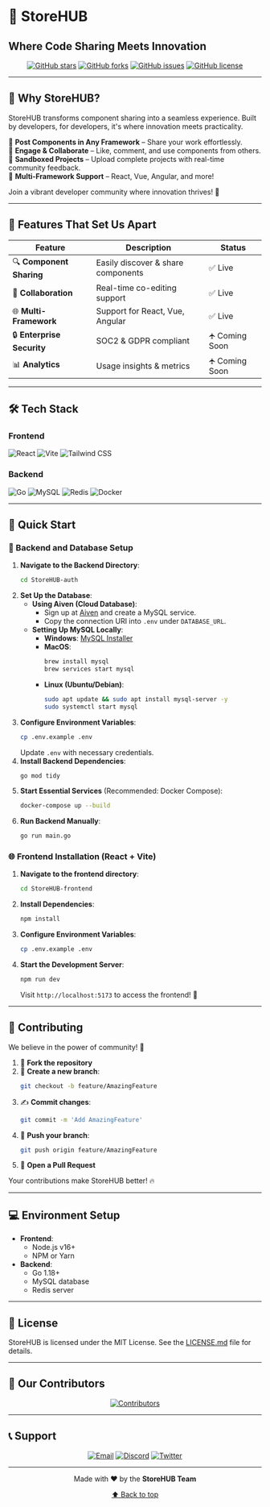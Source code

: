 # 🚀 StoreHUB
## Where Code Sharing Meets Innovation

<div align="center">

[![GitHub stars](https://img.shields.io/github/stars/rishyym0927/StoreHUB?style=for-the-badge)](https://github.com/rishyym0927/StoreHUB/stargazers)
[![GitHub forks](https://img.shields.io/github/forks/rishyym0927/StoreHUB?style=for-the-badge)](https://github.com/rishyym0927/StoreHUB/network)
[![GitHub issues](https://img.shields.io/github/issues/rishyym0927/StoreHUB?style=for-the-badge)](https://github.com/rishyym0927/StoreHUB/issues)
[![GitHub license](https://img.shields.io/github/license/rishyym0927/StoreHUB?style=for-the-badge)](https://github.com/rishyym0927/StoreHUB/blob/main/LICENSE)

</div>

---

## 🌟 Why StoreHUB?

StoreHUB transforms component sharing into a seamless experience. Built by developers, for developers, it's where innovation meets practicality.

🔹 **Post Components in Any Framework** – Share your work effortlessly.  
🔹 **Engage & Collaborate** – Like, comment, and use components from others.  
🔹 **Sandboxed Projects** – Upload complete projects with real-time community feedback.  
🔹 **Multi-Framework Support** – React, Vue, Angular, and more!  

Join a vibrant developer community where innovation thrives! 🚀

---

## 🎯 Features That Set Us Apart

| Feature              | Description                                | Status       |
|----------------------|--------------------------------------------|--------------|
| 🔍 **Component Sharing** | Easily discover & share components    | ✅ Live      |
| 🤝 **Collaboration**     | Real-time co-editing support          | ✅ Live      |
| 🌐 **Multi-Framework**   | Support for React, Vue, Angular       | ✅ Live      |
| 🔒 **Enterprise Security** | SOC2 & GDPR compliant               | 🛧 Coming Soon |
| 📊 **Analytics**         | Usage insights & metrics              | 🛧 Coming Soon |

---

## 🛠️ Tech Stack

### Frontend

![React](https://img.shields.io/badge/React-20232A?style=for-the-badge&logo=react&logoColor=61DAFB)
![Vite](https://img.shields.io/badge/Vite-646CFF?style=for-the-badge&logo=vite&logoColor=white)
![Tailwind CSS](https://img.shields.io/badge/Tailwind_CSS-38B2AC?style=for-the-badge&logo=tailwind-css&logoColor=white)

### Backend

![Go](https://img.shields.io/badge/Go-00ADD8?style=for-the-badge&logo=go&logoColor=white)
![MySQL](https://img.shields.io/badge/MySQL-005C84?style=for-the-badge&logo=mysql&logoColor=white)
![Redis](https://img.shields.io/badge/Redis-DC382D?style=for-the-badge&logo=redis&logoColor=white)
![Docker](https://img.shields.io/badge/Docker-2CA5E0?style=for-the-badge&logo=docker&logoColor=white)

---

## 🚀 Quick Start

### 📌 Backend and Database Setup

1. **Navigate to the Backend Directory**:
   ```bash
   cd StoreHUB-auth
   ```
2. **Set Up the Database**:
   - **Using Aiven (Cloud Database)**:
     - Sign up at [Aiven](https://aiven.com) and create a MySQL service.
     - Copy the connection URI into `.env` under `DATABASE_URL`.
   - **Setting Up MySQL Locally**:
     - **Windows**: [MySQL Installer](https://dev.mysql.com/downloads/installer/)
     - **MacOS**:
       ```bash
       brew install mysql
       brew services start mysql
       ```
     - **Linux (Ubuntu/Debian)**:
       ```bash
       sudo apt update && sudo apt install mysql-server -y
       sudo systemctl start mysql
       ```
3. **Configure Environment Variables**:
   ```bash
   cp .env.example .env
   ```
   Update `.env` with necessary credentials.
4. **Install Backend Dependencies**:
   ```bash
   go mod tidy
   ```
5. **Start Essential Services** (Recommended: Docker Compose):
   ```bash
   docker-compose up --build
   ```
6. **Run Backend Manually**:
   ```bash
   go run main.go
   ```

### 🌐 Frontend Installation (React + Vite)

1. **Navigate to the frontend directory**:
   ```bash
   cd StoreHUB-frontend
   ```
2. **Install Dependencies**:
   ```bash
   npm install
   ```
3. **Configure Environment Variables**:
   ```bash
   cp .env.example .env
   ```
4. **Start the Development Server**:
   ```bash
   npm run dev
   ```
   Visit `http://localhost:5173` to access the frontend! 🎉

---

## 🤝 Contributing

We believe in the power of community! 🚀

1. 🍴 **Fork the repository**
2. 🌱 **Create a new branch**:
   ```bash
   git checkout -b feature/AmazingFeature
   ```
3. ✍️ **Commit changes**:
   ```bash
   git commit -m 'Add AmazingFeature'
   ```
4. 🚀 **Push your branch**:
   ```bash
   git push origin feature/AmazingFeature
   ```
5. 🎉 **Open a Pull Request**

Your contributions make StoreHUB better! 🔥

---

## 💻 Environment Setup

- **Frontend**:
  - Node.js v16+
  - NPM or Yarn
- **Backend**:
  - Go 1.18+
  - MySQL database
  - Redis server

---

## 📝 License

StoreHUB is licensed under the MIT License. See the [LICENSE.md](LICENSE.md) file for details.

---

## 🌟 Our Contributors

<div align="center">

[![Contributors](https://contrib.rocks/image?repo=rishyym0927/StoreHUB)](https://github.com/rishyym0927/StoreHUB/graphs/contributors)

</div>

---

## 📞 Support

<div align="center">

[![Email](https://img.shields.io/badge/Email-D14836?style=for-the-badge&logo=gmail&logoColor=white)](mailto:support@storehub.dev)
[![Discord](https://img.shields.io/badge/Discord-7289DA?style=for-the-badge&logo=discord&logoColor=white)](https://discord.gg/your-invite-link)
[![Twitter](https://img.shields.io/badge/Twitter-1DA1F2?style=for-the-badge&logo=twitter&logoColor=white)](https://twitter.com/storehub)

</div>

---

<div align="center">

Made with ❤️ by the **StoreHUB Team**

[⬆ Back to top](#-storehub)

</div>

